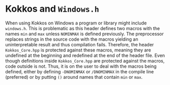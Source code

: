 # Kokkos and `Windows.h`

When using Kokkos on Windows a program or library might include `windows.h`. This is problematic as this header defines two macros with the names `min` and `max` unless `NOMINMAX` is defined previously.
The preprocessor replaces strings in the source code with the macros yielding an uninterpretable result and thus compilation fails.
Therefore, the header `Kokkos_Core.hpp` is protected against these macros, meaning they are undefined at the beginning and redefined at the end of the header file.
Even though definitions inside `Kokkos_Core.hpp` are protected against the macros, code outside is not.
Thus, it is on the user to deal with the macros being defined, either by defining `-DNOMINMAX` or `/DNOMINMAX` in the compile line (preferred) or by putting `()` around names that contain `min` or `max`.
